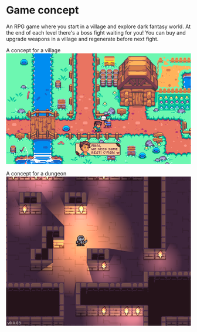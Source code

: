 # Game concept

An RPG game where you start in a village and explore dark fantasy world. At the end of each level there's a boss fight waiting for you! 
You can buy and upgrade weapons in a village and regenerate before next fight. 

A concept for a village </br>
![Village](./images/village.png)

A concept for a dungeon </br>
![Village](./images/dungeon.png)
